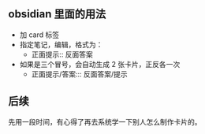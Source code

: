 ## obsidian 里面的用法

- 加 card 标签
- 指定笔记，编辑，格式为：
	- 正面提示:: 反面答案 <!--SR:!2022-04-02,4,270-->
- 如果是三个冒号，会自动生成 2 张卡片，正反各一次
	- 正面提示/答案::: 反面答案/提示 <!--SR:!2022-04-02,4,270!2022-04-02,4,270-->

## 后续

先用一段时间，有心得了再去系统学一下别人怎么制作卡片的。
